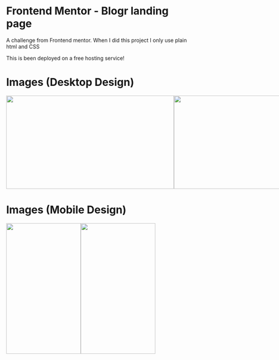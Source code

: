 
# Frontend Mentor - Blogr landing page



A challenge from Frontend mentor. When I did this project I only use plain html and CSS 

This is been deployed on a free hosting service!

# Images (Desktop Design)

<div align="center">
  <div style="display: flex;">
    
<img width="450" height="250" src="https://github.com/Jerome-study/Blogr-landing-page/assets/119875460/3e39106b-4954-42df-a198-98c5746ba264" style="vertical-align: top;" />
<img width="450" height="250" src="https://github.com/Jerome-study/Blogr-landing-page/assets/119875460/7bd513d8-ea59-4332-915d-589fbe7b8a82" style="vertical-align: top;" />
<img width="450" height="250" src="https://github.com/Jerome-study/Blogr-landing-page/assets/119875460/da10e242-ff7e-42e2-8aa5-fdea8d90084f" style="vertical-align: top;" />
<img width="450" height="250" src="https://github.com/Jerome-study/Blogr-landing-page/assets/119875460/8a3e9fef-7bc6-48a9-8204-8166a5417177" style="vertical-align: top;" />
<img width="450" height="250" src="https://github.com/Jerome-study/Blogr-landing-page/assets/119875460/d2fca661-cd25-4779-afec-839124b78349" style="vertical-align: top;" />
  </div>
</div>

###


# Images (Mobile Design)

<div align="center">
  <div style="display: flex;">
    
<img width="200" height="350" src="https://github.com/Jerome-study/Blogr-landing-page/assets/119875460/4422af35-0cea-41cc-8af3-cfd0f5f80ed0" style="vertical-align: top;" />
<img width="200" height="350" src="https://github.com/Jerome-study/Blogr-landing-page/assets/119875460/1d5153b0-534b-4bce-8054-1b50a1296595" style="vertical-align: top;" />

  </div>
</div>
